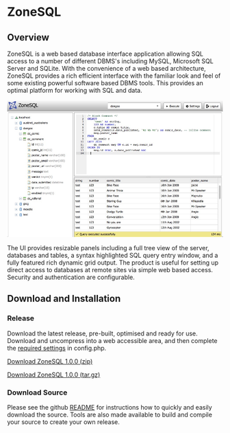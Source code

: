 # ZoneSQL

## Overview

ZoneSQL is a web based database interface application allowing SQL access to a 
number of different DBMS's including MySQL, Microsoft SQL Server and SQLite. With 
the convenience of a web based architecture, ZoneSQL provides a rich efficient 
interface with the familiar look and feel of some existing powerful software 
based DBMS tools. This provides an optimal platform for working with SQL and 
data. 

<img src="zonesql_screenshot.jpg" alt="ZoneSQL screenshot" />

The UI provides resizable panels including a full tree view of the server,
databases and tables, a syntax highlighted SQL query entry window, and a fully 
featured rich dynamic grid output. The product is useful for setting up direct 
access to databases at remote sites via simple web based access. Security and 
authentication are configurable.

## Download and Installation

### Release
Download the latest release, pre-built, optimised and ready for use. Download and uncompress into a web accessible area, and then complete the [required settings](https://github.com/zonesql/zonesql/blob/master/README.md#configuration) in config.php. 

<a href="https://github.com/zonesql/zonesql.github.io/blob/master/zonesql-1.0.0.zip" id="download-zip" class="button"><span>Download ZoneSQL 1.0.0 (zip)</span></a>

<a href="https://github.com/zonesql/zonesql.github.io/blob/master/zonesql-1.0.0.tar.gz" id="download-tar.gz" class="button"><span>Download ZoneSQL 1.0.0 (tar.gz)</span></a>

### Download Source
Please see the github [README](https://github.com/zonesql/zonesql#download-source) for instructions how to quickly and easily download the source. Tools are also made available to build and compile your source to create your own release.

